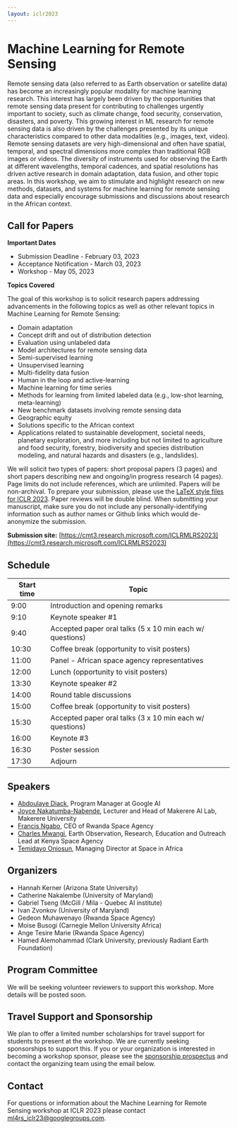 ```yaml
---
layout: iclr2023
---
```

# Machine Learning for Remote Sensing
Remote sensing data (also referred to as Earth observation or satellite data) has become an increasingly popular modality for machine learning research. This interest has largely been driven by the opportunities that remote sensing data present for contributing to challenges urgently important to society, such as climate change, food security, conservation, disasters, and poverty. This growing interest in ML research for remote sensing data is also driven by the challenges presented by its unique characteristics compared to other data modalities (e.g., images, text, video). Remote sensing datasets are very high-dimensional and often have spatial, temporal, and spectral dimensions more complex than traditional RGB images or videos. The diversity of instruments used for observing the Earth at different wavelengths, temporal cadences, and spatial resolutions has driven active research in domain adaptation, data fusion, and other topic areas. In this workshop, we aim to stimulate and highlight research on new methods, datasets, and systems for machine learning for remote sensing data and especially encourage submissions and discussions about research in the African context.

## Call for Papers
**Important Dates**
- Submission Deadline - February 03, 2023
- Acceptance Notification - March 03, 2023
- Workshop - May 05, 2023

**Topics Covered**

The goal of this workshop is to solicit research papers addressing advancements in the following topics as well as other relevant topics in Machine Learning for Remote Sensing:
- Domain adaptation
- Concept drift and out of distribution detection
- Evaluation using unlabeled data
- Model architectures for remote sensing data
- Semi-supervised learning
- Unsupervised learning
- Multi-fidelity data fusion
- Human in the loop and active-learning
- Machine learning for time series
- Methods for learning from limited labeled data (e.g., low-shot learning, meta-learning)
- New benchmark datasets involving remote sensing data
- Geographic equity
- Solutions specific to the African context
- Applications related to sustainable development, societal needs, planetary exploration, and more including but not limited to agriculture and food security, forestry, biodiversity and species distribution modeling, and natural hazards and disasters (e.g., landslides).

We will solicit two types of papers: short proposal papers (3 pages) and short papers describing new and ongoing/in progress research (4 pages). Page limits do not include references, which are unlimited. Papers will be non-archival. To prepare your submission, please use the [LaTeX style files for ICLR 2023](https://github.com/ICLR/Master-Template/raw/master/iclr2023.zip). Paper reviews will be double blind. When submitting your manuscript, make sure you do not include any personally-identifying information such as author names or Github links which would de-anonymize the submission. 

**Submission site:** [https://cmt3.research.microsoft.com/ICLRMLRS2023](https://cmt3.research.microsoft.com/ICLRMLRS2023)

## Schedule

| Start time | Topic                                                    |
| ---------- | -------------------------------------------------------- |
| 9:00       | Introduction and opening remarks                         |
| 9:10       | Keynote speaker #1                                       |
| 9:40       | Accepted paper oral talks (5 x 10 min each w/ questions) |
| 10:30      | Coffee break (opportunity to visit posters)              |
| 11:00      | Panel - African space agency representatives             |
| 12:00      | Lunch (opportunity to visit posters)                     |
| 13:30      | Keynote speaker #2                                       |
| 14:00      | Round table discussions                                  |
| 15:00      | Coffee break (opportunity to visit posters)              |
| 15:30      | Accepted paper oral talks (3 x 10 min each w/ questions) |
| 16:00      | Keynote #3                                               |
| 16:30      | Poster session                                           |
| 17:30      | Adjourn                                                  |

## Speakers
- [Abdoulaye Diack](https://adiack.github.io/), Program Manager at Google AI
- [Joyce Nakatumba-Nabende](https://sites.google.com/view/jnabende/home), Lecturer and Head of Makerere AI Lab, Makerere University
- [Francis Ngabo](https://rw.linkedin.com/in/francis-ngabo-b5a9b2216), CEO of Rwanda Space Agency
- [Charles Mwangi](https://www.iafastro.org/biographie/charles-mwangi.html), Earth Observation, Research, Education and Outreach Lead at Kenya Space Agency
- [Temidayo Oniosun](https://www.linkedin.com/in/oniosuntemidayoisaiah/?originalSubdomain=uk), Managing Director at Space in Africa

## Organizers
- Hannah Kerner (Arizona State University)
- Catherine Nakalembe (University of Maryland) 
- Gabriel Tseng (McGill / Mila - Quebec AI institute)
- Ivan Zvonkov (University of Maryland)
- Gedeon Muhawenayo (Rwanda Space Agency) 
- Moise Busogi (Carnegie Mellon University Africa)
- Ange Tesire Marie (Rwanda Space Agency) 
- Hamed Alemohammad (Clark University, previously Radiant Earth Foundation)

## Program Committee
We will be seeking volunteer reviewers to support this workshop. More details will be posted soon.

## Travel Support and Sponsorship
We plan to offer a limited number scholarships for travel support for students to present at the workshop. We are currently seeking sponsorships to support this. If you or your organization is interested in becoming a workshop sponsor, please see the [sponsorship prospectus](https://drive.google.com/file/d/1VNmYAoV3oefS1KvTCa9EbK6AbeOTCppB/view) and contact the organizing team using the email below.

## Contact
For questions or information about the Machine Learning for Remote Sensing workshop at ICLR 2023 please contact [ml4rs_iclr23@googlegroups.com](mailto:ml4rs_iclr23@googlegroups.com).
